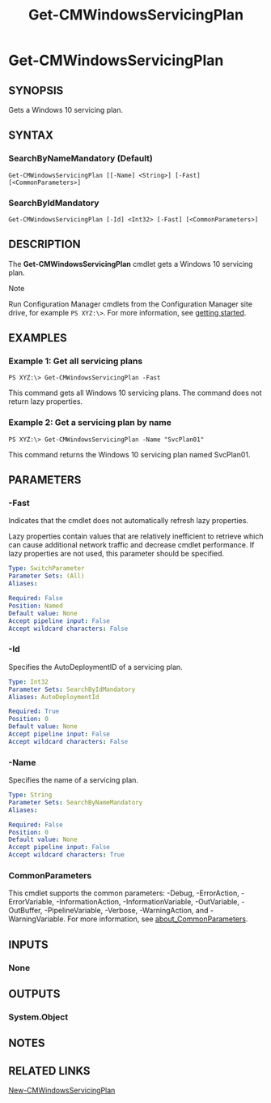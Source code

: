 ﻿---
description: Gets a Windows 10 servicing plan.
external help file: AdminUI.PS.psm1-help.xml
Module Name: ConfigurationManager
ms.date: 05/02/2019
schema: 2.0.0
title: Get-CMWindowsServicingPlan
---

# Get-CMWindowsServicingPlan

## SYNOPSIS
Gets a Windows 10 servicing plan.

## SYNTAX

### SearchByNameMandatory (Default)
```
Get-CMWindowsServicingPlan [[-Name] <String>] [-Fast] [<CommonParameters>]
```

### SearchByIdMandatory
```
Get-CMWindowsServicingPlan [-Id] <Int32> [-Fast] [<CommonParameters>]
```

## DESCRIPTION
The **Get-CMWindowsServicingPlan** cmdlet gets a Windows 10 servicing plan.

> [!NOTE]
> Run Configuration Manager cmdlets from the Configuration Manager site drive, for example `PS XYZ:\>`. For more information, see [getting started](/powershell/sccm/overview).

## EXAMPLES

### Example 1: Get all servicing plans
```
PS XYZ:\> Get-CMWindowsServicingPlan -Fast
```

This command gets all Windows 10 servicing plans.
The command does not return lazy properties.

### Example 2: Get a servicing plan by name
```
PS XYZ:\> Get-CMWindowsServicingPlan -Name "SvcPlan01"
```

This command returns the Windows 10 servicing plan named SvcPlan01.

## PARAMETERS

### -Fast
Indicates that the cmdlet does not automatically refresh lazy properties.

Lazy properties contain values that are relatively inefficient to retrieve which can cause additional network traffic and decrease cmdlet performance.
If lazy properties are not used, this parameter should be specified.

```yaml
Type: SwitchParameter
Parameter Sets: (All)
Aliases:

Required: False
Position: Named
Default value: None
Accept pipeline input: False
Accept wildcard characters: False
```

### -Id
Specifies the AutoDeploymentID of a servicing plan.

```yaml
Type: Int32
Parameter Sets: SearchByIdMandatory
Aliases: AutoDeploymentId

Required: True
Position: 0
Default value: None
Accept pipeline input: False
Accept wildcard characters: False
```

### -Name
Specifies the name of a servicing plan.

```yaml
Type: String
Parameter Sets: SearchByNameMandatory
Aliases:

Required: False
Position: 0
Default value: None
Accept pipeline input: False
Accept wildcard characters: True
```

### CommonParameters
This cmdlet supports the common parameters: -Debug, -ErrorAction, -ErrorVariable, -InformationAction, -InformationVariable, -OutVariable, -OutBuffer, -PipelineVariable, -Verbose, -WarningAction, and -WarningVariable. For more information, see [about_CommonParameters](http://go.microsoft.com/fwlink/?LinkID=113216).

## INPUTS

### None
## OUTPUTS

### System.Object
## NOTES

## RELATED LINKS

[New-CMWindowsServicingPlan](New-CMWindowsServicingPlan.md)


